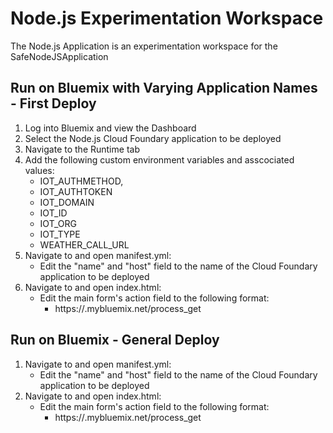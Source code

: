 # Node.js Experimentation Workspace

The Node.js Application is an experimentation workspace for the SafeNodeJSApplication

## Run on Bluemix with Varying Application Names - First Deploy

1. Log into Bluemix and view the Dashboard
2. Select the Node.js Cloud Foundary application to be deployed
3. Navigate to the Runtime tab
4. Add the following custom environment variables and asscociated values:
	* IOT_AUTHMETHOD,
	* IOT_AUTHTOKEN
	* IOT_DOMAIN
	* IOT_ID
	* IOT_ORG
	* IOT_TYPE
	* WEATHER_CALL_URL
5. Navigate to and open manifest.yml:
	* Edit the "name" and "host" field to the name of the Cloud Foundary application to be deployed 
6. Navigate to and open index.html:
	* Edit the main form's action field to the following format:
		* https://<nameofcloudfoundaryapplication>.mybluemix.net/process_get

	
## Run on Bluemix - General Deploy
1. Navigate to and open manifest.yml:
	* Edit the "name" and "host" field to the name of the Cloud Foundary application to be deployed 
2. Navigate to and open index.html:
	* Edit the main form's action field to the following format:
		* https://<nameofcloudfoundaryapplication>.mybluemix.net/process_get

